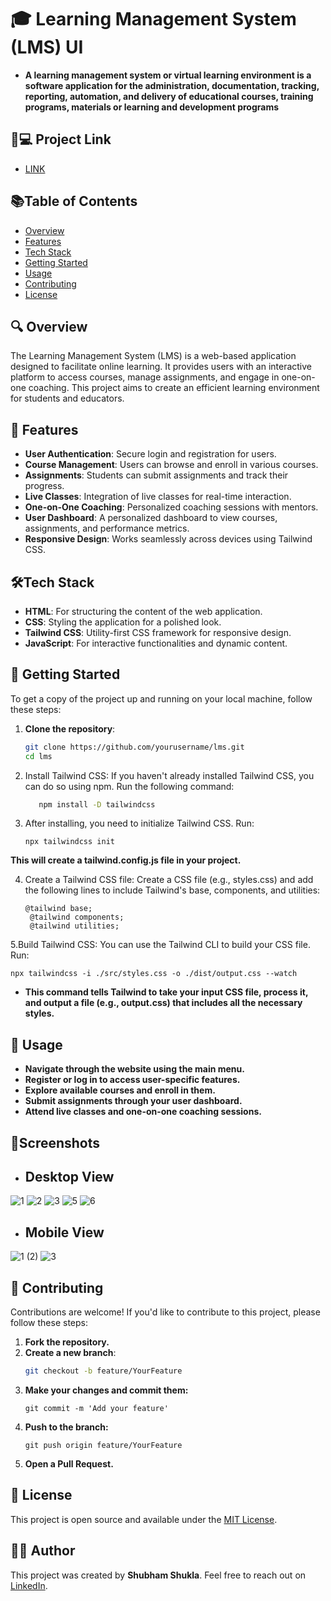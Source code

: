 #  🎓 Learning Management System (LMS) UI
- **A learning management system or virtual learning environment is a software application for the administration, documentation, tracking, reporting, automation, and delivery of educational courses, training programs, materials or learning and development programs**

## 🐙💻 Project Link
- [LINK](https://learningmanagementsystemlms.netlify.app/)


## 📚Table of Contents
- [Overview](#overview)
- [Features](#features)
- [Tech Stack](#tech-stack)
- [Getting Started](#getting-started)
- [Usage](#usage)
- [Contributing](#contributing)
- [License](#license)

## 🔍 Overview
The Learning Management System (LMS) is a web-based application designed to facilitate online learning. It provides users with an interactive platform to access courses, manage assignments, and engage in one-on-one coaching. This project aims to create an efficient learning environment for students and educators.

##  🌟 Features
- **User Authentication**: Secure login and registration for users.
- **Course Management**: Users can browse and enroll in various courses.
- **Assignments**: Students can submit assignments and track their progress.
- **Live Classes**: Integration of live classes for real-time interaction.
- **One-on-One Coaching**: Personalized coaching sessions with mentors.
- **User Dashboard**: A personalized dashboard to view courses, assignments, and performance metrics.
- **Responsive Design**: Works seamlessly across devices using Tailwind CSS.

## 🛠️Tech Stack
- **HTML**: For structuring the content of the web application.
- **CSS**: Styling the application for a polished look.
- **Tailwind CSS**: Utility-first CSS framework for responsive design.
- **JavaScript**: For interactive functionalities and dynamic content.

##  🚀  Getting Started
To get a copy of the project up and running on your local machine, follow these steps:

1. **Clone the repository**:
   ```bash
   git clone https://github.com/yourusername/lms.git
   cd lms
   ```
2. Install Tailwind CSS: If you haven't already installed Tailwind CSS, you can do so using npm. Run the following command:
   ```bash
      npm install -D tailwindcss
   ```
3. After installing, you need to initialize Tailwind CSS. Run:
   ```
   npx tailwindcss init
    ```
**This will create a tailwind.config.js file in your project.**

4. Create a Tailwind CSS file: Create a CSS file (e.g., styles.css) and add the following lines to include Tailwind's base, components, and utilities:
   ```
   @tailwind base;
    @tailwind components;
    @tailwind utilities;
   ```
5.Build Tailwind CSS: You can use the Tailwind CLI to build your CSS file. Run:
   ```
   npx tailwindcss -i ./src/styles.css -o ./dist/output.css --watch
   ```
- **This command tells Tailwind to take your input CSS file, process it, and output a file (e.g., output.css) that includes all the necessary styles.**

## 📖  Usage
- **Navigate through the website using the main menu.**
- **Register or log in to access user-specific features.**
- **Explore available courses and enroll in them.**
- **Submit assignments through your user dashboard.**
- **Attend live classes and one-on-one coaching sessions.**

## 📸Screenshots
- ## **Desktop View**
![1](https://github.com/user-attachments/assets/00f70119-81ca-4b7d-ae0a-942964a8f36e)
![2](https://github.com/user-attachments/assets/e0109666-1bd7-490a-94b4-502a9798cfba)
![3](https://github.com/user-attachments/assets/2962c5d0-f8ff-4da0-af0b-3163ae9d9f28)
![5](https://github.com/user-attachments/assets/4387958a-8f61-4fce-94e2-f2ade6058343)
![6](https://github.com/user-attachments/assets/ae2ac2b7-a833-4ec5-a6c0-101ae9d19f63)

- ## **Mobile View**
![1 (2)](https://github.com/user-attachments/assets/9a14dae8-ce2a-468f-9dbc-f0d33be204b1)  ![3](https://github.com/user-attachments/assets/2abbcc3c-f85b-460f-8797-ac9409ff6ec5)



## 🤝 Contributing
Contributions are welcome! If you'd like to contribute to this project, please follow these steps:

1. **Fork the repository.**
2. **Create a new branch**:
   ```bash
   git checkout -b feature/YourFeature
    ```
3. **Make your changes and commit them:**
    ```
    git commit -m 'Add your feature'
   ```
4. **Push to the branch:**
    ```
   git push origin feature/YourFeature
    ```
5. **Open a Pull Request.**

## 📝 License
This project is open source and available under the [MIT License](LICENSE).

## 👨‍💻 Author
This project was created by **Shubham Shukla**. Feel free to reach out on [LinkedIn](https://www.linkedin.com/in/shubham-shukla-62095032a/).




  


   

   
